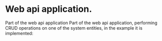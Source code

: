 # Web api application.
Part of the web api application
Part of the web api application, performing CRUD operations on one of the system entities, in the example it is implemented:
